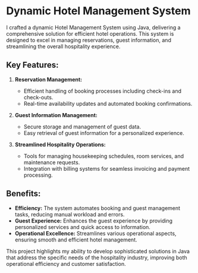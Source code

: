 # Dynamic Hotel Management System

I crafted a dynamic Hotel Management System using Java, delivering a comprehensive solution for efficient hotel operations. This system is designed to excel in managing reservations, guest information, and streamlining the overall hospitality experience.

## Key Features:

1. **Reservation Management:**
   - Efficient handling of booking processes including check-ins and check-outs.
   - Real-time availability updates and automated booking confirmations.

2. **Guest Information Management:**
   - Secure storage and management of guest data.
   - Easy retrieval of guest information for a personalized experience.

3. **Streamlined Hospitality Operations:**
   - Tools for managing housekeeping schedules, room services, and maintenance requests.
   - Integration with billing systems for seamless invoicing and payment processing.

## Benefits:

- **Efficiency:** The system automates booking and guest management tasks, reducing manual workload and errors.
- **Guest Experience:** Enhances the guest experience by providing personalized services and quick access to information.
- **Operational Excellence:** Streamlines various operational aspects, ensuring smooth and efficient hotel management.

This project highlights my ability to develop sophisticated solutions in Java that address the specific needs of the hospitality industry, improving both operational efficiency and customer satisfaction.
